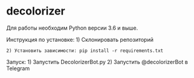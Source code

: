 # decolorizer

Для работы необходим Python версии 3.6 и выше.

Инструкция по установке:
    1) Склонировать репозиторий
    
    2) Установить зависимости: pip install -r requirements.txt 
   
Запуск:
    1) Запустить DecolorizerBot.py
    2) Запустить @decolorizerBot в Telegram
